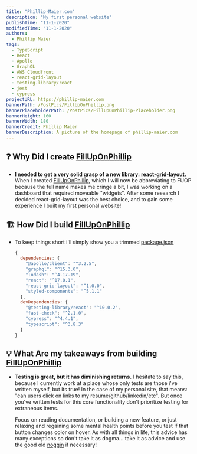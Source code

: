 ```yaml
---
title: "Phillip-Maier.com"
description: "My first personal website"
publishTime: "11-1-2020"
modifiedTime: "11-1-2020"
authors:
  - Phillip Maier
tags:
  - TypeScript
  - React
  - Apollo
  - GraphQL
  - AWS Cloudfront
  - react-grid-layout
  - testing-library/react
  - jest
  - cypress
projectURL: https://phillip-maier.com
bannerPath: /PostPics/FillUpOnPhillip.png
bannerPlaceholderPath: /PostPics/FillUpOnPhillip-Placeholder.png
bannerHeight: 160
bannerWidth: 180
bannerCredit: Phillip Maier
bannerDescription: A picture of the homepage of phillip-maier.com
---
```


## ❓ Why Did I create [FillUpOnPhillip](https://phillip-maier.com/)

- **I needed to get a very solid grasp of a new library: [react-grid-layout](https://github.com/STRML/react-grid-layout).** When I created [FillUpOnPhillip](https://phillip-maier.com/), which I will now be abbreviating to FUOP because the full name makes me cringe a bit, I was working on a dashboard that required moveable "widgets". After some research I decided react-grid-layout was the best choice, and to gain some experience I built my first personal website!

## 🏗️ How Did I build [FillUpOnPhillip](https://phillip-maier.com/)

- To keep things short i'll simply show you a trimmed [package.json](https://github.com/pmaier983/FillUpOnPhillip/blob/master/package.json)

  ```js
  {
    dependencies: {
      "@apollo/client": "^3.2.5",
      "graphql": "^15.3.0",
      "lodash": "^4.17.19",
      "react": "^17.0.1",
      "react-grid-layout": "^1.0.0",
      "styled-components": "^5.1.1"
    },
    devDependencies: {
      "@testing-library/react": "^10.0.2",
      "fast-check": "^2.1.0",
      "cypress": "^4.4.1",
      "typescript": "^3.8.3"
    }
  }
  ```

## 💡 What Are my takeaways from building [FillUpOnPhillip](https://phillip-maier.com/)

- **Testing is great, but it has diminishing returns.** I hesitate to say this, because I currently work at a place whose only tests are those i've written myself, but its true! In the case of my personal site, that means: "can users click on links to my resume/github/linkedin/etc". But once you've written tests for this core functionality don't prioritize testing for extraneous items.

  Focus on reading documentation, or building a new feature, or just relaxing and regaining some mental health points before you test if that button changes color on hover. As with all things in life, this advice has many exceptions so don't take it as dogma... take it as advice and use the good old [noggin](https://www.merriam-webster.com/dictionary/noggin) if necessary!

